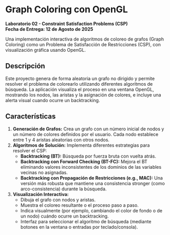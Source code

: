 # Graph Coloring con OpenGL

**Laboratorio 02 - Constraint Satisfaction Problems (CSP)**  
**Fecha de Entrega: 12 de Agosto de 2025**

Una implementación interactiva de algoritmos de coloreo de grafos (Graph Coloring) como un Problema de Satisfacción de Restricciones (CSP), con visualización gráfica usando OpenGL.

## Descripción

Este proyecto genera de forma aleatoria un grafo no dirigido y permite resolver el problema de colorearlo utilizando diferentes algoritmos de búsqueda. La aplicación visualiza el proceso en una ventana OpenGL, mostrando los nodos, las aristas y la asignación de colores, e incluye una alerta visual cuando ocurre un backtracking.

## Características

1. **Generación de Grafos:** Crea un grafo con un número inicial de nodos y un número de colores definidos por el usuario. Cada nodo establece entre 1 y 4 aristas aleatorias con otros nodos.
2. **Algoritmos de Solución:** Implementa diferentes estrategias para resolver el CSP:
    -   **Backtracking (BT):** Búsqueda por fuerza bruta con vuelta atrás.
    -   **Backtracking con Forward Checking (BT-FC):** Mejora el BT eliminando valores inconsistentes de los dominios de las variables vecinas no asignadas.
    -   **Backtracking con Propagación de Restricciones (e.g., MAC):** Una versión más robusta que mantiene una consistencia stronger (como arco-consistencia) durante la búsqueda.
3. **Visualización Interactiva:**
    -   Dibuja el grafo con nodos y aristas.
    -   Muestra el coloreo resultante o el proceso paso a paso.
    -   Indica visualmente (por ejemplo, cambiando el color de fondo o de un nodo) cuándo ocurre un backtracking.
    -   Interfaz para seleccionar el algoritmo de búsqueda (mediante botones en la ventana o entradas por teclado/consola).
